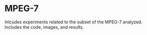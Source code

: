 # MPEG-7

Inlcudes experiments related to the subset of the MPEG-7 analyzed.  Includes the code, images, and results.  
